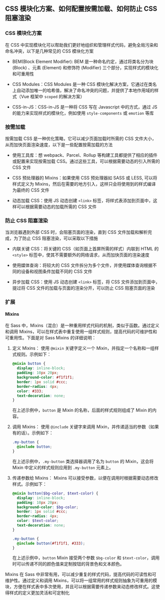 ## CSS 模块化方案、如何配置按需加载、如何防止 CSS 阻塞渲染

### CSS 模块化方案

在 CSS 中实现模块化可以帮助我们更好地组织和管理样式代码，避免全局污染和命名冲突，以下是几种常见的 CSS 模块化方案

- BEM(Block Element Modifier): BEM 是一种命名约定，通过将类名分为块 (Block) 、元素 (Element) 和修饰符 (Modifier) 三个部分，实现样式的模块化和可重用性

- CSS Modules：CSS Modules 是一种 CSS 模块化解决方案，它通过在类名上自动添加唯一的哈希值，解决了命名冲突的问题，并提供了本地作用域的样式（Vue 框架中 `scoped` 的解决方案）

- CSS-in-JS：CSS-in-JS 是一种将 CSS 写在 Javascript 中的方式，通过 JS 的能力来实现样式的模块化，例如使用 `style-components` 或 `emotion` 等库

### 按需加载

按需加载 CSS 是一种优化策略，它可以减少页面加载时所需的 CSS 文件大小，从而加快页面渲染速度，以下是一些配置按需加载的方法

- 使用工具库：想 webpack、Parcel、Rollup 等构建工具都提供了相应的插件或配置来实现按需加载 CSS。通过这些工具，可以根据需要动态的引入所需的 CSS 文件

- CSS 预处理器的 Mixins：如果使用 CSS 预处理器如 SASS 或 LESS, 可以将样式定义为 Mixins，然后在需要的地方引入，这样只会将使用到的样式编译为最终的 CSS 文件

- 动态加载 CSS：使用 JS 动态创建 `<link>` 标签，将样式表添加到页面中，这样可以根据需要动态的加载所需的 CSS 文件

### 防止 CSS 阻塞渲染

当浏览器遇到外部 CSS 时，会阻塞页面的渲染，直到 CSS 文件加载和解析完成，为了防止 CSS 阻塞渲染，可以采取以下措施

- 内联关键 CSS：将关键的 CSS（如页面上首屏所需的样式）内联到 HTML 的 `<style>` 标签中，使其不需要额外的网络请求，从而加快页面的渲染速度

- 使用媒体查询：将较大的 CSS 文件拆分为多个文件，并使用媒体查询根据不同的设备和视图条件加载不同的 CSS 文件

- 异步加载 CSS：使用 JS 动态创建 `<link>` 标签，将 CSS 文件添加到页面中，提过将 CSS 文件的加载与页面的渲染分开，可以防止 CSS 阻塞页面的渲染

### 扩展

#### Mixins

在 Sass 中，Mixins（混合）是一种重用样式代码的机制，类似于函数。通过定义和调用 Mixins，可以在样式表中重复使用一组样式规则，提高代码的可维护性和可重用性。下面是对 Sass Mixins 的详细说明：

1. 定义 Mixins：
   使用 `@mixin` 关键字定义一个 Mixin，并指定一个名称和一组样式规则。示例如下：

   ```scss
   @mixin button {
     display: inline-block;
     padding: 10px 20px;
     background-color: #f1f1f1;
     border: 1px solid #ccc;
     border-radius: 4px;
     color: #333;
     text-decoration: none;
   }
   ```

   在上述示例中，`button` 是 Mixin 的名称，后面的样式规则组成了 Mixin 的内容。

2. 调用 Mixins：
   使用 `@include` 关键字来调用 Mixin，并传递适当的参数（如果有的话）。示例如下：

   ```scss
   .my-button {
     @include button;
   }
   ```

   在上述示例中，`.my-button` 类选择器调用了名为 `button` 的 Mixin，这会将 Mixin 中定义的样式规则应用到 `.my-button` 元素上。

3. 传递参数给 Mixins：
   Mixins 可以接受参数，以便在调用时根据需要动态修改样式。示例如下：

   ```scss
   @mixin button($bg-color, $text-color) {
     display: inline-block;
     padding: 10px 20px;
     background-color: $bg-color;
     border: 1px solid #ccc;
     border-radius: 4px;
     color: $text-color;
     text-decoration: none;
   }

   .my-button {
     @include button(#f1f1f1, #333);
   }
   ```

   在上述示例中，`button` Mixin 接受两个参数 `$bg-color` 和 `$text-color`，调用时可以传递不同的颜色值来定制按钮的背景色和文本颜色。

Mixins 在 Sass 中非常有用，可以减少重复的样式代码，提高代码的可读性和可维护性。通过定义和调用 Mixins，可以将一组常用的样式规则抽象为可重用的模块，方便在样式表中多次使用，并且可以根据需要传递参数来动态修改样式。这使得样式的定义更加灵活和可定制化

